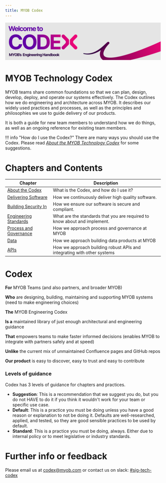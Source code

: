 ```yaml
---
title: MYOB Codex
---
```

<!-- confluence-page-id: 8855027852 -->
![](./assets/CODEX-BANNER.png)

# MYOB Technology Codex

MYOB teams share common foundations so that we can plan, design, develop, deploy, and operate our systems effectively. The Codex outlines how we do engineering and architecture across MYOB. It describes our widely used practices and processes, as well as the principles and philosophies we use to guide delivery of our products.

It is both a guide for new team members to understand how we do things, as well as an ongoing reference for existing team members.

!!! info "How do I use the Codex?"
    There are many ways you should use the Codex.
    Please read [*About the MYOB Technology Codex*](./about/README.md) for some suggestions.

# Chapters and Contents

| Chapter | Description |
| ------- | ----------- |
| [About the Codex](./about/README.md) | What is the Codex, and how do I use it? |
| [Delivering Software](./deliver/README.md) | How we continuously deliver high quality software. |
| [Building Security In](./security/README.md) | How we ensure our software is secure and compliant. |
| [Engineering Standards](./engineering-standards/README.md) | What are the standards that you are required to know about and implement. |
| [Process and Governance](./process-and-governance/README.md) | How we approach process and governance at MYOB |
| [Data](./data/README.md) | How we approach building data products at MYOB |
| [APIs](./apis-and-integration/APIs.md) | How we approach building robust APIs and integrating with other systems|

# Codex

**For** MYOB Teams (and also partners, and broader MYOB)

**Who** are designing, building, maintaining and supporting MYOB systems (need to make engineering choices)

**The** MYOB Engineering Codex

**Is a** maintained library of just enough architectural and engineering guidance

**That** empowers teams to make faster informed decisions (enables MYOB to integrate with partners safely and at speed)

**Unlike** the current mix of unmaintained Confluence pages and GitHub repos

**Our product** is easy to discover, easy to trust and easy to contribute

### Levels of guidance

Codex has 3 levels of guidance for chapters and practices.

- **Suggestion**: This is a recommendation that we suggest you do, but you do not HAVE to do it if you think it wouldn't work for your team or specific use case.
- **Default**: This is a practice you must be doing unless you have a good reason or explanation to not be doing it. Defaults are well-researched, applied, and tested, so they are good sensible practices to be used by default.
- **Standard**: This is a practice you must be doing, always. Either due to internal policy or to meet legislative or industry standards.

# Further info or feedback

Please email us at <codex@myob.com> or contact us on slack: [#sig-tech-codex](https://myob.slack.com/archives/C02N8ADPGUX)
